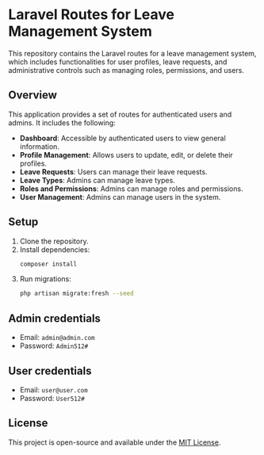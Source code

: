 
# Laravel Routes for Leave Management System

This repository contains the Laravel routes for a leave management system, which includes functionalities for user profiles, leave requests, and administrative controls such as managing roles, permissions, and users.

## Overview

This application provides a set of routes for authenticated users and admins. It includes the following:

- **Dashboard**: Accessible by authenticated users to view general information.
- **Profile Management**: Allows users to update, edit, or delete their profiles.
- **Leave Requests**: Users can manage their leave requests.
- **Leave Types**: Admins can manage leave types.
- **Roles and Permissions**: Admins can manage roles and permissions.
- **User Management**: Admins can manage users in the system.

## Setup

1. Clone the repository.
2. Install dependencies:
   ```bash
   composer install
   ```
3. Run migrations:
   ```bash
   php artisan migrate:fresh --seed
   ```

## Admin credentials

- Email: `admin@admin.com`
- Password: `Admin512#`

## User credentials

- Email: `user@user.com`
- Password: `User512#`



## License

This project is open-source and available under the [MIT License](LICENSE).
